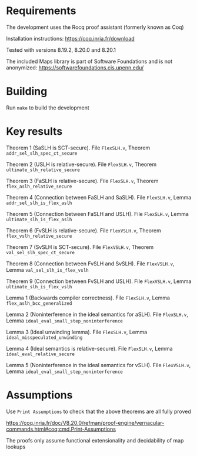 # Requirements

The development uses the Rocq proof assistant (formerly known as Coq)

Installation instructions: https://coq.inria.fr/download

Tested with versions 8.19.2, 8.20.0 and 8.20.1

The included Maps library is part of Software Foundations and is not anonymized: https://softwarefoundations.cis.upenn.edu/

# Building

Run `make` to build the development

# Key results

Theorem 1 (SaSLH is SCT-secure). File `FlexSLH.v`, Theorem `addr_sel_slh_spec_ct_secure`

Theorem 2 (USLH is relative-secure). File `FlexSLH.v`, Theorem `ultimate_slh_relative_secure`

Theorem 3 (FaSLH is relative-secure). File `FlexSLH.v`, Theorem `flex_aslh_relative_secure`

Theorem 4 (Connection between FaSLH and SaSLH). File `FlexSLH.v`, Lemma `addr_sel_slh_is_flex_aslh`

Theorem 5 (Connection between FaSLH and USLH). File `FlexSLH.v`, Lemma `ultimate_slh_is_flex_aslh`

Theorem 6 (FvSLH is relative-secure). File `FlexVSLH.v`, Theorem `flex_vslh_relative_secure`

Theorem 7 (SvSLH is SCT-secure). File `FlexVSLH.v`, Theorem `val_sel_slh_spec_ct_secure`

Theorem 8 (Connection between FvSLH and SvSLH). File `FlexVSLH.v`, Lemma `val_sel_slh_is_flex_vslh`

Theorem 9 (Connection between FvSLH and USLH). File `FlexVSLH.v`, Lemma `ultimate_slh_is_flex_vslh`

Lemma 1 (Backwards compiler correctness). File `FlexSLH.v`, Lemma `flex_aslh_bcc_generalized`

Lemma 2 (Noninterference in the ideal semantics for aSLH). File `FlexSLH.v`, Lemma `ideal_eval_small_step_noninterference`

Lemma 3 (Ideal unwinding lemma). File `FlexSLH.v`, Lemma `ideal_misspeculated_unwinding`

Lemma 4 (Ideal semantics is relative-secure). File `FlexSLH.v`, Lemma `ideal_eval_relative_secure`

Lemma 5 (Noninterference in the ideal semantics for vSLH). File `FlexVSLH.v`, Lemma `ideal_eval_small_step_noninterference`

# Assumptions

Use `Print Assumptions` to check that the above theorems are all fully proved

https://coq.inria.fr/doc/V8.20.0/refman/proof-engine/vernacular-commands.html#coq:cmd.Print-Assumptions

The proofs only assume functional extensionality and decidability of map lookups
